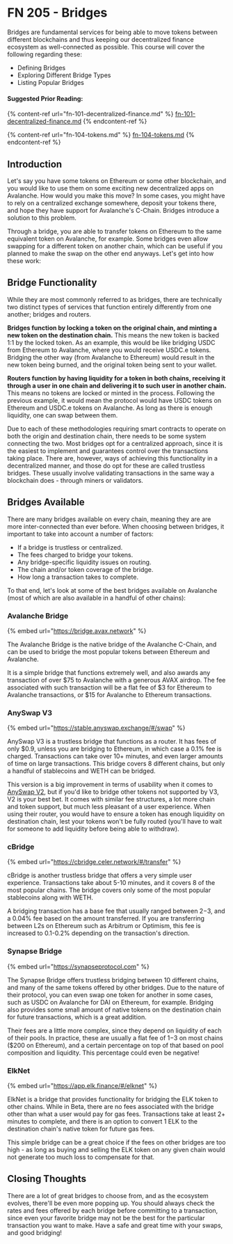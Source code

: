 # FN 205 - Bridges

Bridges are fundamental services for being able to move tokens between different blockchains and thus keeping our decentralized finance ecosystem as well-connected as possible. This course will cover the following regarding these:

* Defining Bridges
* Exploring Different Bridge Types
* Listing Popular Bridges

#### Suggested Prior Reading:

{% content-ref url="fn-101-decentralized-finance.md" %}
[fn-101-decentralized-finance.md](fn-101-decentralized-finance.md)
{% endcontent-ref %}

{% content-ref url="fn-104-tokens.md" %}
[fn-104-tokens.md](fn-104-tokens.md)
{% endcontent-ref %}

## Introduction

Let's say you have some tokens on Ethereum or some other blockchain, and you would like to use them on some exciting new decentralized apps on Avalanche. How would you make this move? In some cases, you might have to rely on a centralized exchange somewhere, deposit your tokens there, and hope they have support for Avalanche's C-Chain. Bridges introduce a solution to this problem.

Through a bridge, you are able to transfer tokens on Ethereum to the same equivalent token on Avalanche, for example. Some bridges even allow swapping for a different token on another chain, which can be useful if you planned to make the swap on the other end anyways. Let's get into how these work:

## Bridge Functionality

While they are most commonly referred to as bridges, there are technically two distinct types of services that function entirely differently from one another; bridges and routers.

**Bridges function by locking a token on the original chain, and minting a new token on the destination chain.** This means the new token is backed 1:1 by the locked token. As an example, this would be like bridging USDC from Ethereum to Avalanche, where you would receive USDC.e tokens. Bridging the other way (from Avalanche to Ethereum) would result in the new token being burned, and the original token being sent to your wallet.

**Routers function by having liquidity for a token in both chains, receiving it through a user in one chain and delivering it to such user in another chain.** This means no tokens are locked or minted in the process. Following the previous example, it would mean the protocol would have USDC tokens on Ethereum and USDC.e tokens on Avalanche. As long as there is enough liquidity, one can swap between them.

Due to each of these methodologies requiring smart contracts to operate on both the origin and destination chain, there needs to be some system connecting the two. Most bridges opt for a centralized approach, since it is the easiest to implement and guarantees control over the transactions taking place. There are, however, ways of achieving this functionality in a decentralized manner, and those do opt for these are called trustless bridges. These usually involve validating transactions in the same way a blockchain does - through miners or validators.

## Bridges Available

There are many bridges available on every chain, meaning they are are more inter-connected than ever before. When choosing between bridges, it important to take into account a number of factors:

* If a bridge is trustless or centralized.
* The fees charged to bridge your tokens.
* Any bridge-specific liquidity issues on routing.
* The chain and/or token coverage of the bridge.
* How long a transaction takes to complete.

To that end, let's look at some of the best bridges available on Avalanche (most of which are also available in a handful of other chains):

### Avalanche Bridge&#x20;

{% embed url="https://bridge.avax.network" %}

The Avalanche Bridge is the native bridge of the Avalanche C-Chain, and can be used to bridge the most popular tokens between Ethereum and Avalanche.

It is a simple bridge that functions extremely well, and also awards any transaction of over $75 to Avalanche with a generous AVAX airdrop. The fee associated with such transaction will be a flat fee of $3 for Ethereum to Avalanche transactions, or $15 for Avalanche to Ethereum transactions.

### AnySwap V3

{% embed url="https://stable.anyswap.exchange/#/swap" %}

AnySwap V3 is a trustless bridge that functions as a router. It has fees of only $0.9, unless you are bridging to Ethereum, in which case a 0.1% fee is charged. Transactions can take over 10+ minutes, and even larger amounts of time on large transactions. This bridge covers 8 different chains, but only a handful of stablecoins and WETH can be bridged.

This version is a big improvement in terms of usability when it comes to [AnySwap V2](https://anyswap.exchange), but if you'd like to bridge other tokens not supported by V3, V2 is your best bet. It comes with similar fee structures, a lot more chain and token support, but much less pleasant of a user experience. When using their router, you would have to ensure a token has enough liquidity on destination chain, lest your tokens won't be fully routed (you'll have to wait for someone to add liquidity before being able to withdraw).

### cBridge

{% embed url="https://cbridge.celer.network/#/transfer" %}

cBridge is another trustless bridge that offers a very simple user experience. Transactions take about 5-10 minutes, and it covers 8 of the most popular chains. The bridge covers only some of the most popular stablecoins along with WETH.

A bridging transaction has a base fee that usually ranged between $2-$3, and a 0.04% fee based on the amount transferred. If you are transferring between L2s on Ethereum such as Arbitrum or Optimism, this fee is increased to 0.1-0.2% depending on the transaction's direction.

### Synapse Bridge

{% embed url="https://synapseprotocol.com" %}

The Synapse Bridge offers trustless bridging between 10 different chains, and many of the same tokens offered by other bridges. Due to the nature of their protocol, you can even swap one token for another in some cases, such as USDC on Avalanche for DAI on Ethereum, for example. Bridging also provides some small amount of native tokens on the destination chain for future transactions, which is a great addition.

Their fees are a little more complex, since they depend on liquidity of each of their pools. In practice, these are usually a flat fee of $1-$3 on most chains ($200 on Ethereum), and a certain percentage on top of that based on pool composition and liquidity. This percentage could even be negative!

### ElkNet

{% embed url="https://app.elk.finance/#/elknet" %}

ElkNet is a bridge that provides functionality for bridging the ELK token to other chains. While in Beta, there are no fees associated with the bridge other than what a user would pay for gas fees. Transactions take at least 2+ minutes to complete, and there is an option to convert 1 ELK to the destination chain's native token for future gas fees.

This simple bridge can be a great choice if the fees on other bridges are too high - as long as buying and selling the ELK token on any given chain would not generate too much loss to compensate for that.

## Closing Thoughts

There are a lot of great bridges to choose from, and as the ecosystem evolves, there'll be even more popping up. You should always check the rates and fees offered by each bridge before committing to a transaction, since even your favorite bridge may not be the best for the particular transaction you want to make. Have a safe and great time with your swaps, and good bridging!
